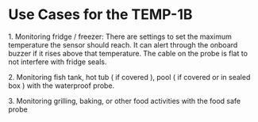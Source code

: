 # Use Cases for the TEMP-1B

1\. Monitoring fridge / freezer: There are settings to set the maximum temperature the sensor should reach. It can alert through the onboard buzzer if it rises above that temperature. The cable on the probe is flat to not interfere with fridge seals.

2\. Monitoring fish tank, hot tub ( if covered ), pool ( if covered or in sealed box ) with the waterproof probe.

3\. Monitoring grilling, baking, or other food activities with the food safe probe